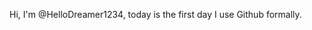 Hi, I'm @HelloDreamer1234, today is the first day I use Github formally.


<!---
HelloDraemer1234/HelloDraemer1234 is a ✨ special ✨ repository because its `README.md` (this file) appears on your GitHub profile.
You can click the Preview link to take a look at your changes.
--->
